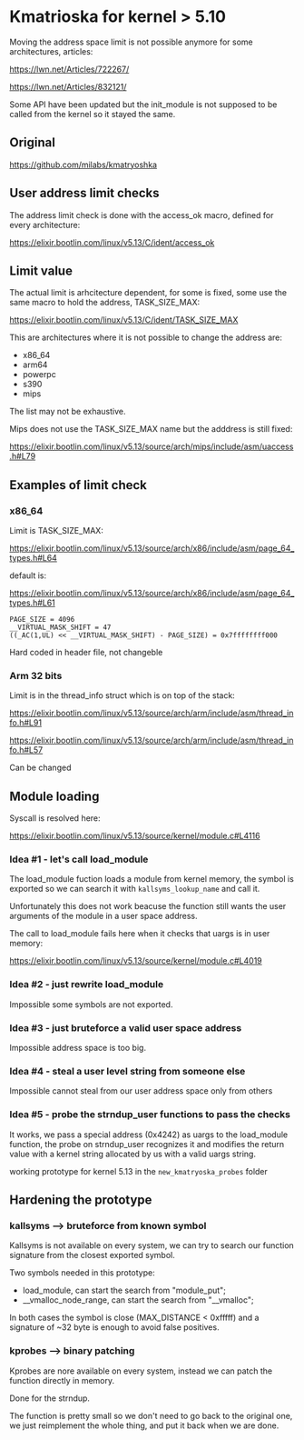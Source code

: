 # Kmatrioska for kernel > 5.10

Moving the address space limit is not possible anymore for some architectures, articles:

https://lwn.net/Articles/722267/

https://lwn.net/Articles/832121/

Some API have been updated but the init_module is not supposed to be called from the kernel so it stayed the same.

## Original

https://github.com/milabs/kmatryoshka

## User address limit checks

The address limit check is done with the access_ok macro, defined for every architecture: 

https://elixir.bootlin.com/linux/v5.13/C/ident/access_ok

## Limit value

The actual limit is arhcitecture dependent, for some is fixed, some use the same macro to hold the address, TASK_SIZE_MAX:

https://elixir.bootlin.com/linux/v5.13/C/ident/TASK_SIZE_MAX

This are architectures where it is not possible to change the address are:
- x86_64
- arm64
- powerpc
- s390
- mips

The list may not be exhaustive.

Mips does not use the TASK_SIZE_MAX name but the adddress is still fixed:

https://elixir.bootlin.com/linux/v5.13/source/arch/mips/include/asm/uaccess.h#L79

## Examples of limit check

### x86_64

Limit is TASK_SIZE_MAX:

https://elixir.bootlin.com/linux/v5.13/source/arch/x86/include/asm/page_64_types.h#L64

default is:

https://elixir.bootlin.com/linux/v5.13/source/arch/x86/include/asm/page_64_types.h#L61

```
PAGE_SIZE = 4096
__VIRTUAL_MASK_SHIFT = 47
((_AC(1,UL) << __VIRTUAL_MASK_SHIFT) - PAGE_SIZE) = 0x7ffffffff000
```

Hard coded in header file, not changeble

### Arm 32 bits

Limit is in the thread_info struct which is on top of the stack:

https://elixir.bootlin.com/linux/v5.13/source/arch/arm/include/asm/thread_info.h#L91

https://elixir.bootlin.com/linux/v5.13/source/arch/arm/include/asm/thread_info.h#L57

Can be changed

## Module loading

Syscall is resolved here:

https://elixir.bootlin.com/linux/v5.13/source/kernel/module.c#L4116

### Idea #1 - let's call load_module

The load_module fuction loads a module from kernel memory, the symbol is exported so we can search it with ```kallsyms_lookup_name``` and call it.

Unfortunately this does not work beacuse the function still wants the user arguments of the module in a user space address.

The call to load_module fails here when it checks that uargs is in user memory:

https://elixir.bootlin.com/linux/v5.13/source/kernel/module.c#L4019

### Idea #2 - just rewrite load_module

Impossible some symbols are not exported.

### Idea #3 - just bruteforce a valid user space address

Impossible address space is too big.

### Idea #4 - steal a user level string from someone else

Impossible cannot steal from our user address space only from others

### Idea #5 - probe the strndup_user functions to pass the checks

It works, we pass a special address (0x4242) as uargs to the load_module function, the probe on strndup_user recognizes it and modifies the return value with a kernel string allocated by us with a valid uargs string.

working prototype for kernel 5.13 in the ```new_kmatryoska_probes``` folder

## Hardening the prototype

### kallsyms --> bruteforce from known symbol

Kallsyms is not available on every system, we can try to search our function signature from the closest exported symbol.

Two symbols needed in this prototype:
- load_module, can start the search from "module_put";
- __vmalloc_node_range, can start the search from "__vmalloc";

In both cases the symbol is close (MAX_DISTANCE < 0xfffff) and a signature of ~32 byte is enough to avoid false positives.

### kprobes --> binary patching

Kprobes are nore available on every system, instead we can patch the function directly in memory.

Done for the strndup.

The function is pretty small so we don't need to go back to the original one, we just reimplement the whole thing, and put it back when we are done.



